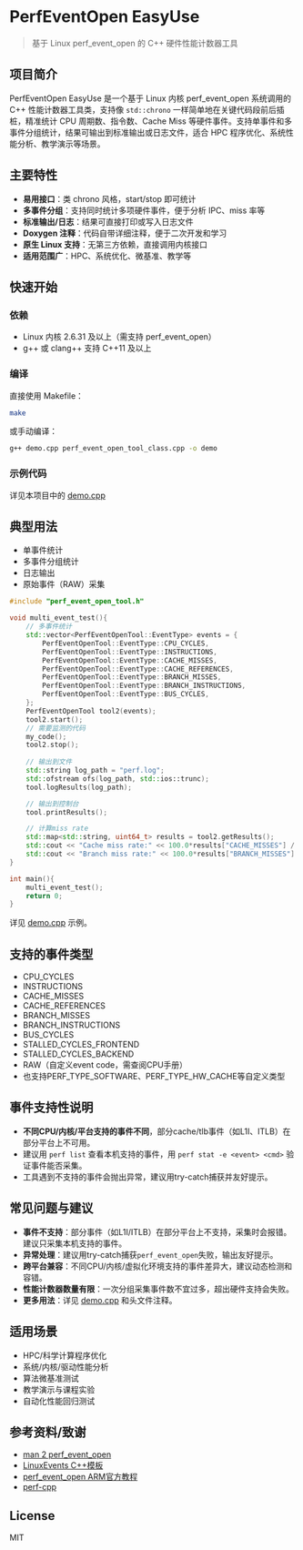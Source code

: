 # PerfEventOpen EasyUse

> 基于 Linux perf_event_open 的 C++ 硬件性能计数器工具

## 项目简介

PerfEventOpen EasyUse 是一个基于 Linux 内核 perf_event_open 系统调用的 C++ 性能计数器工具类，支持像 `std::chrono` 一样简单地在关键代码段前后插桩，精准统计 CPU 周期数、指令数、Cache Miss 等硬件事件。支持单事件和多事件分组统计，结果可输出到标准输出或日志文件，适合 HPC 程序优化、系统性能分析、教学演示等场景。

## 主要特性
- **易用接口**：类 chrono 风格，start/stop 即可统计
- **多事件分组**：支持同时统计多项硬件事件，便于分析 IPC、miss 率等
- **标准输出/日志**：结果可直接打印或写入日志文件
- **Doxygen 注释**：代码自带详细注释，便于二次开发和学习
- **原生 Linux 支持**：无第三方依赖，直接调用内核接口
- **适用范围广**：HPC、系统优化、微基准、教学等

## 快速开始

### 依赖
- Linux 内核 2.6.31 及以上（需支持 perf_event_open）
- g++ 或 clang++ 支持 C++11 及以上

### 编译
直接使用 Makefile：
```bash
make
```
或手动编译：
```bash
g++ demo.cpp perf_event_open_tool_class.cpp -o demo
```

### 示例代码
详见本项目中的 [demo.cpp](./demo.cpp)

## 典型用法
- 单事件统计
- 多事件分组统计
- 日志输出
- 原始事件（RAW）采集

```cpp
#include "perf_event_open_tool.h"

void multi_event_test(){
    // 多事件统计
    std::vector<PerfEventOpenTool::EventType> events = {
        PerfEventOpenTool::EventType::CPU_CYCLES,
        PerfEventOpenTool::EventType::INSTRUCTIONS,
        PerfEventOpenTool::EventType::CACHE_MISSES,
        PerfEventOpenTool::EventType::CACHE_REFERENCES,
        PerfEventOpenTool::EventType::BRANCH_MISSES,
        PerfEventOpenTool::EventType::BRANCH_INSTRUCTIONS,
        PerfEventOpenTool::EventType::BUS_CYCLES,
    };
    PerfEventOpenTool tool2(events);
    tool2.start();
    // 需要监测的代码
    my_code();
    tool2.stop();
    
    // 输出到文件
    std::string log_path = "perf.log";
    std::ofstream ofs(log_path, std::ios::trunc);
    tool.logResults(log_path);

    // 输出到控制台
    tool.printResults();

    // 计算miss rate
    std::map<std::string, uint64_t> results = tool2.getResults();
    std::cout << "Cache miss rate:" << 100.0*results["CACHE_MISSES"] / results["CACHE_REFERENCES"] << "%" << std::endl;
    std::cout << "Branch miss rate:" << 100.0*results["BRANCH_MISSES"] / results["BRANCH_INSTRUCTIONS"] << "%" << std::endl;
}

int main(){
    multi_event_test();
    return 0;
}

```

详见 [demo.cpp](./demo.cpp) 示例。

## 支持的事件类型
- CPU_CYCLES
- INSTRUCTIONS
- CACHE_MISSES
- CACHE_REFERENCES
- BRANCH_MISSES
- BRANCH_INSTRUCTIONS
- BUS_CYCLES
- STALLED_CYCLES_FRONTEND
- STALLED_CYCLES_BACKEND
- RAW（自定义event code，需查阅CPU手册）
- 也支持PERF_TYPE_SOFTWARE、PERF_TYPE_HW_CACHE等自定义类型

## 事件支持性说明
- **不同CPU/内核/平台支持的事件不同**，部分cache/tlb事件（如L1I、ITLB）在部分平台上不可用。
- 建议用 `perf list` 查看本机支持的事件，用 `perf stat -e <event> <cmd>` 验证事件能否采集。
- 工具遇到不支持的事件会抛出异常，建议用try-catch捕获并友好提示。

## 常见问题与建议
- **事件不支持**：部分事件（如L1I/ITLB）在部分平台上不支持，采集时会报错。建议只采集本机支持的事件。
- **异常处理**：建议用try-catch捕获`perf_event_open`失败，输出友好提示。
- **跨平台兼容**：不同CPU/内核/虚拟化环境支持的事件差异大，建议动态检测和容错。
- **性能计数器数量有限**：一次分组采集事件数不宜过多，超出硬件支持会失败。
- **更多用法**：详见 [demo.cpp](./demo.cpp) 和头文件注释。

## 适用场景
- HPC/科学计算程序优化
- 系统/内核/驱动性能分析
- 算法微基准测试
- 教学演示与课程实验
- 自动化性能回归测试

## 参考资料/致谢
- [man 2 perf_event_open](https://man7.org/linux/man-pages/man2/perf_event_open.2.html)
- [LinuxEvents C++模板](https://gist.github.com/lemire/7838881cc01df5023bb55a2653f793bc)
- [perf_event_open ARM官方教程](https://learn.arm.com/learning-paths/servers-and-cloud-computing/arm_pmu/perf_event_open/)
- [perf-cpp](https://github.com/jmuehlig/perf-cpp)

## License
MIT
